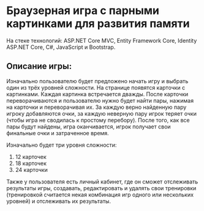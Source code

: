 # Браузерная игра с парными картинками для развития памяти
На стеке технологий: ASP.NET Core MVC, Entity Framework Core, Identity ASP.NET Core, С#, JavaScript и Bootstrap.

## Описание игры:

Изначально пользователю будет предложено начать игру и выбрать один из трёх уровней сложности. На странице появятся карточки с картинками. Каждая картинка встречается дважды.
После карточки переворачиваются и пользователю нужно будет найти пары, нажимая на карточки и переворачивая их. За каждую верно найденную пару игроку добавляются очки, за каждую неверную пару игрок теряет очки (чтобы игра не сводилась к простому перебору).
После того, как все пары будут найдены, игра оканчивается, игрок получает свои финальные очки и затраченное время.

Изначально будет три уровня сложности:

1. 12 карточек
2. 18 карточек
3. 24 карточки

Также у пользователя есть личный кабинет, где он сможет отслеживать результаты игры, создавать, редактировать и удалять свои тренировки (тренировкой считается некая комбинация игр одного или нескольких уровней) и отслеживать их результаты. 

